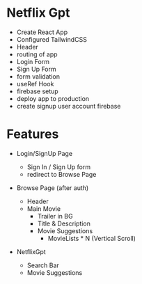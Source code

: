 # Netflix Gpt
- Create React App
- Configured TailwindCSS 
- Header
- routing of app
- Login Form
- Sign Up Form
- form validation
- useRef Hook
- firebase setup
- deploy app to production
- create signup user account firebase


# Features
- Login/SignUp Page
  - Sign In / Sign Up form 
  - redirect to Browse Page 


- Browse Page (after auth)
  - Header
  - Main Movie
    - Trailer in BG
    - Title & Description
    - Movie Suggestions
      - MovieLists * N (Vertical Scroll)

- NetflixGpt
  - Search Bar
  - Movie Suggestions